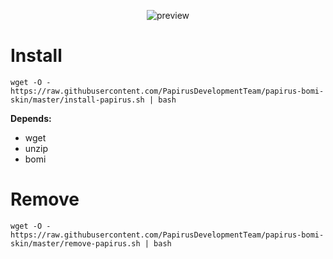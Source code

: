 <p align="center">
  <img src="https://raw.githubusercontent.com/PapirusDevelopmentTeam/papirus-bomi-skin/master/preview.png" alt="preview"/>
</p>

# Install
```
wget -O - https://raw.githubusercontent.com/PapirusDevelopmentTeam/papirus-bomi-skin/master/install-papirus.sh | bash
```
**Depends:**
- wget
- unzip
- bomi

# Remove
```
wget -O - https://raw.githubusercontent.com/PapirusDevelopmentTeam/papirus-bomi-skin/master/remove-papirus.sh | bash
```
